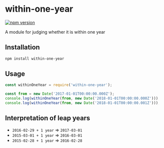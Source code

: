# within-one-year

[![npm version](https://badge.fury.io/js/within-one-year.svg)](https://badge.fury.io/js/within-one-year)

A module for judging whether it is within one year


## Installation

```bash
npm install within-one-year
```


## Usage

```js
const withinOneYear = require('within-one-year');

const from = new Date('2017-01-01T00:00:00.000Z');
console.log(withinOneYear(from, new Date('2018-01-01T00:00:00.000Z')));  // -> true
console.log(withinOneYear(from, new Date('2018-01-01T00:00:00.001Z')));  // -> false
```


## Interpretation of leap years
- `2016-02-29 + 1 year` => `2017-03-01`
- `2015-03-01 + 1 year` => `2016-03-01`
- `2015-02-28 + 1 year` => `2016-02-28`
